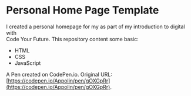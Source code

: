 # Personal Home Page  Template
I created a personal homepage for my as part of my introduction to digital with  
Code Your Future. This repository content some basic:  
* HTML
* CSS
* JavaScript

A Pen created on CodePen.io. Original URL: [https://codepen.io/Appolin/pen/gOXGpRr](https://codepen.io/Appolin/pen/gOXGpRr).

